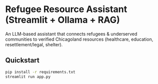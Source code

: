 # Refugee Resource Assistant (Streamlit + Ollama + RAG)

An LLM-based assistant that connects refugees & underserved communities to verified Chicagoland resources (healthcare, education, resettlement/legal, shelter).

## Quickstart
```bash
pip install -r requirements.txt
streamlit run app.py
